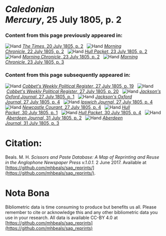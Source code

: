 # *Caledonian Mercury*, 25 July 1805, p. 2  
  
### Content from this page previously appeared in:  
![Hand](http://scissorsandpaste.net/wp-content/uploads/2017/06/smallhandpointer.png) [*The Times*, 20 July 1805, p. 2](https://mhbeals.github.io/sap_html/The-Times/The-Times-20-July-1805-p-2)  
![Hand](http://scissorsandpaste.net/wp-content/uploads/2017/06/smallhandpointer.png) [*Morning Chronicle*, 22 July 1805, p. 2](https://mhbeals.github.io/sap_html/Morning-Chronicle/Morning-Chronicle-22-July-1805-p-2)  
![Hand](http://scissorsandpaste.net/wp-content/uploads/2017/06/smallhandpointer.png) [*Hull Packet*, 23 July 1805, p. 2](https://mhbeals.github.io/sap_html/Hull-Packet/Hull-Packet-23-July-1805-p-2)  
![Hand](http://scissorsandpaste.net/wp-content/uploads/2017/06/smallhandpointer.png) [*Morning Chronicle*, 23 July 1805, p. 2](https://mhbeals.github.io/sap_html/Morning-Chronicle/Morning-Chronicle-23-July-1805-p-2)  
![Hand](http://scissorsandpaste.net/wp-content/uploads/2017/06/smallhandpointer.png) [*Morning Chronicle*, 23 July 1805, p. 3](https://mhbeals.github.io/sap_html/Morning-Chronicle/Morning-Chronicle-23-July-1805-p-3)  
  
### Content from this page subsequently appeared in:  
![Hand](http://scissorsandpaste.net/wp-content/uploads/2017/06/smallhandpointer.png) [*Cobbet's Weekly Political Register*, 27 July 1805, p. 19](https://mhbeals.github.io/sap_html/Cobbet's-Weekly-Political-Register/Cobbet's-Weekly-Political-Register-27-July-1805-p-19)  
![Hand](http://scissorsandpaste.net/wp-content/uploads/2017/06/smallhandpointer.png) [*Cobbet's Weekly Political Register*, 27 July 1805, p. 20](https://mhbeals.github.io/sap_html/Cobbet's-Weekly-Political-Register/Cobbet's-Weekly-Political-Register-27-July-1805-p-20)  
![Hand](http://scissorsandpaste.net/wp-content/uploads/2017/06/smallhandpointer.png) [*Jackson's Oxford Journal*, 27 July 1805, p. 1](https://mhbeals.github.io/sap_html/Jackson's-Oxford-Journal/Jackson's-Oxford-Journal-27-July-1805-p-1)  
![Hand](http://scissorsandpaste.net/wp-content/uploads/2017/06/smallhandpointer.png) [*Jackson's Oxford Journal*, 27 July 1805, p. 4](https://mhbeals.github.io/sap_html/Jackson's-Oxford-Journal/Jackson's-Oxford-Journal-27-July-1805-p-4)  
![Hand](http://scissorsandpaste.net/wp-content/uploads/2017/06/smallhandpointer.png) [*Ipswich Journal*, 27 July 1805, p. 4](https://mhbeals.github.io/sap_html/Ipswich-Journal/Ipswich-Journal-27-July-1805-p-4)  
![Hand](http://scissorsandpaste.net/wp-content/uploads/2017/06/smallhandpointer.png) [*Newcastle Courant*, 27 July 1805, p. 4](https://mhbeals.github.io/sap_html/Newcastle-Courant/Newcastle-Courant-27-July-1805-p-4)  
![Hand](http://scissorsandpaste.net/wp-content/uploads/2017/06/smallhandpointer.png) [*Hull Packet*, 30 July 1805, p. 1](https://mhbeals.github.io/sap_html/Hull-Packet/Hull-Packet-30-July-1805-p-1)  
![Hand](http://scissorsandpaste.net/wp-content/uploads/2017/06/smallhandpointer.png) [*Hull Packet*, 30 July 1805, p. 4](https://mhbeals.github.io/sap_html/Hull-Packet/Hull-Packet-30-July-1805-p-4)  
![Hand](http://scissorsandpaste.net/wp-content/uploads/2017/06/smallhandpointer.png) [*Aberdeen Journal*, 31 July 1805, p. 2](https://mhbeals.github.io/sap_html/Aberdeen-Journal/Aberdeen-Journal-31-July-1805-p-2)  
![Hand](http://scissorsandpaste.net/wp-content/uploads/2017/06/smallhandpointer.png) [*Aberdeen Journal*, 31 July 1805, p. 3](https://mhbeals.github.io/sap_html/Aberdeen-Journal/Aberdeen-Journal-31-July-1805-p-3)  


# Citation: 

Beals. M. H. *Scissors and Paste Database: A Map of Reprinting and Reuse in the Anglophone Newspaper Press v.1.0.1.* 2 June 2017. Available at [https://github.com/mhbeals/sap_reprints/](https://github.com/mhbeals/sap_reprints/). 

# Nota Bona

Bibliometric data is time consuming to produce but benefits us all. Please remember to cite or acknowledge this and any other bibliometric data you use in your research. All data is available CC-BY 4.0 at [https://github.com/mhbeals/sap_reprints](https://github.com/mhbeals/sap_reprints)